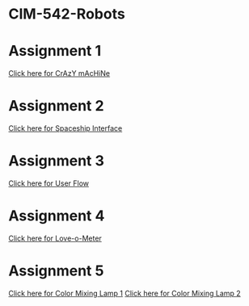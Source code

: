 # CIM-542-Robots


<h1>Assignment 1</h1>
<a href="https://drive.google.com/file/d/1h3pXMha1M8AkFGrF6JaTwsym2Hjk8K0Z/view?usp=sharing">Click here for CrAzY mAcHiNe</a>

<h1>Assignment 2</h1>
<a href="https://www.youtube.com/watch?v=m2LBYf1mDKc">Click here for Spaceship Interface</a>

<h1>Assignment 3</h1>
<a href="https://docs.google.com/drawings/d/1zXeO_oZjllSLGbfNFW3L1QHmlf4gLuK1GQklKUtUL_0/edit?usp=sharing">Click here for User Flow</a>

<h1>Assignment 4</h1>
<a href="dead link">Click here for Love-o-Meter</a>

<h1>Assignment 5</h1>
<a href="https://www.youtube.com/watch?v=sLzQEc6QKMg">Click here for Color Mixing Lamp 1</a>
<a href="https://www.youtube.com/watch?v=7prndfXMroI">Click here for Color Mixing Lamp 2</a>
